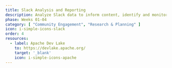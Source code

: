 ```yaml
---
title: Slack Analysis and Reporting
description: Analyze Slack data to inform content, identify and monitor engagement trends
phase: Weeks 01-04
category: [ "Community Engagement", "Research & Planning" ]
icon: i-simple-icons-slack
order: 4
resources:
  - label: Apache Dev Lake
    to: https://devlake.apache.org/
    target: '_blank'
    icon: i-simple-icons-apache
---
```

